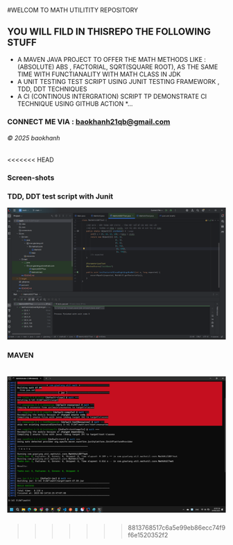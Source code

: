 #WELCOM TO MATH UTILITITY REPOSITORY 

## YOU WILL FILD IN THISREPO THE FOLLOWING STUFF

* A MAVEN JAVA PROJECT TO OFFER THE MATH METHODS LIKE : (ABSOLUTE) ABS , FACTORIAL, SQRT(SQUARE ROOT), AS THE SAME TIME WITH FUNCTIANALITY WITH MATH CLASS IN JDK 
* A UNIT TESTING TEST SCRIPT USING JUNIT TESTING FRAMEWORK , TDD, DDT TECHNIQUES
* A CI (CONTINOUS INTERGRATION) SCRIPT TP DEMONSTRATE CI TECHNIQUE USING GITHUB ACTION
*...

### CONNECT ME VIA : baokhanh21qb@gmail.com
###### &#169; 2025 baokhanh
<<<<<<< HEAD

### Screen-shots

### TDD, DDT test script with Junit 
![TDD, DDT with JUnit](https://github.com/baokhanh592004/math/blob/main/screenshots/JUnit%20with%20TDD%20DDT.png)

### MAVEN 
![Maven builder](https://github.com/baokhanh592004/math/blob/main/screenshots/Maven%20Builder.png)
=======
>>>>>>> 8813768517c6a5e99eb86ecc74f9f6e1520352f2
